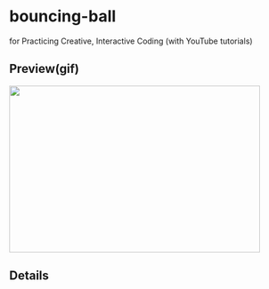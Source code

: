 # bouncing-ball
for Practicing Creative, Interactive Coding (with YouTube tutorials)

Preview(gif)
-------------
<div>
<img src="Drawing-on-canvas-1/bouncing-ball-preview.gif" width="450px" height="300px"</img>
</div>



Details
-------------
